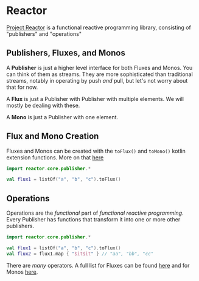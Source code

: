 # Reactor

[Project Reactor](https://projectreactor.io/) is a functional reactive programming library, consisting of 
"publishers" and "operations"

## Publishers, Fluxes, and Monos

A **Publisher** is just a higher level interface for both Fluxes and Monos. You can think of them as streams. 
They are more sophisticated than traditional streams, notably in operating by push *and* pull, but let's not 
worry about that for now.

A **Flux** is just a Publisher with Publisher with multiple elements. We will mostly be dealing with these.

A **Mono** is just a Publisher with one element.

## Flux and Mono Creation

Fluxes and Monos can be created with the `toFlux()` and `toMono()` kotlin extension functions. More on that 
[here](https://projectreactor.io/docs/core/release/reference/#kotlin-extensions)

```kotlin
import reactor.core.publisher.*

val flux1 = listOf("a", "b", "c").toFlux()
```

## Operations

Operations are the *functional* part of *functional reactive programming*. Every Publisher has functions that 
transform it into one or more other publishers.

```kotlin
import reactor.core.publisher.*

val flux1 = listOf("a", "b", "c").toFlux()
val flux2 = flux1.map { "$it$it" } // "aa", "bb", "cc" 
```

There are *many* operators. A full list for Fluxes can be found 
[here](https://projectreactor.io/docs/core/release/api/reactor/core/publisher/Flux.html) and for Monos 
[here](https://projectreactor.io/docs/core/release/api/reactor/core/publisher/Mono.html).